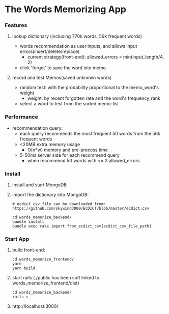 
# The Words Memorizing App

### Features

1. lookup dictionary (including 770k words, 56k frequent words)
    * words recommendation as user inputs, and allows input errors(insert/delete/replace)
	    * current strategy(front-end): allowed_errors = min(input_length/4, 2)
    * click 'forgot' to save the word into memo

2. record and test Memos(saved unknown words)
    * random test: with the probability proportional to the memo_word's weight
        * weight: by recent forgotten rate and the word's frequency_rank
    * select a word to test from the sorted memo-list
    
### Performance

* recommendation query:
    * each query recommends the most frequent 50 words from the 56k frequent words
    * <20MB extra memory usage
        * O(n*w) memory and pre-process time
    * 5-50ms server side for each recommend query
        * when recommend 50 words with <= 2 allowed_errors

### Install

1. install and start MongoDB

2. import the dictionary into MongoDB:

    ```
    # ecdict csv file can be downloaded from: https://github.com/skywind3000/ECDICT/blob/master/ecdict.csv

    cd words_memorize_backend/
    bundle install
    bundle exec rake import:from_ecdict_csv[ecdict_csv_file_path]
    ```

### Start App

1. build front-end:

    ```
    cd words_memorize_frontend/
    yarn
    yarn build
    ```
    
2. start rails (./public has been soft linked to words_memorize_frontend/dist)

    ```
    cd words_memorize_backend/
    rails s
    ```
    
3. http://localhost:3000/

